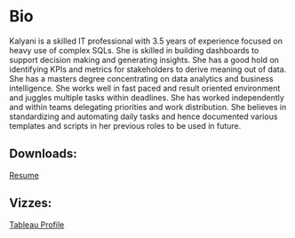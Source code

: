 # Bio

Kalyani is a skilled IT professional with 3.5 years of experience focused on heavy use of complex SQLs. She is skilled in building dashboards to support decision making and generating insights. She has a good hold on identifying KPIs and metrics for stakeholders to derive meaning out of data. She has a masters degree concentrating on data analytics and business intelligence.
She works well in fast paced and result oriented environment and juggles multiple tasks within deadlines. She has worked independently and within teams delegating priorities and work distribution. She believes in standardizing and automating daily tasks and hence documented various templates and scripts in her previous roles to be used in future. 

## Downloads:
<a href="Kalyani Kaware Resume.pdf">Resume</a>

## Vizzes:
[Tableau Profile](https://public.tableau.com/profile/kalyani.kaware#!/)
